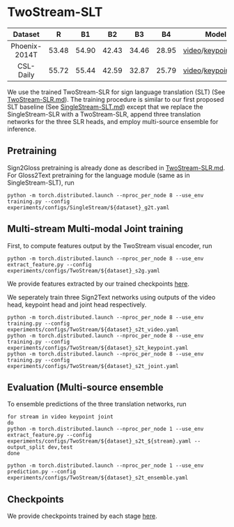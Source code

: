 # TwoStream-SLT

| Dataset | R | B1 | B2 | B3 | B4 | Model | Training |
| :---: | :---: | :---: | :---: | :---: | :---: | :---: | :---: |
| Phoenix-2014T | 53.48 | 54.90 | 42.43 | 34.46 | 28.95 | [video](https://hkustconnect-my.sharepoint.com/:f:/g/personal/rzuo_connect_ust_hk/EphztyWWWudGjNoPugO53MYBNuv7FUATs1gpUufdtgrAow?e=J28eLg)/[keypoint](https://hkustconnect-my.sharepoint.com/:f:/g/personal/rzuo_connect_ust_hk/Eq34FYe33qlKpxWGM089rq8BFDM_hkd7b8ewgpg1RTpb9Q?e=dVw8LZ)/[joint](https://hkustconnect-my.sharepoint.com/:f:/g/personal/rzuo_connect_ust_hk/Et0ZNVTztKFEqpbOjotlfx4BtiIykhw27U6zQ3LQAJiRkQ?e=sgpB1q) | [config](../experiments/configs/TwoStream/phoenix-2014t_s2t_ensemble.yaml) |
| CSL-Daily | 55.72 | 55.44 | 42.59 | 32.87 | 25.79 | [video](https://hkustconnect-my.sharepoint.com/:f:/g/personal/rzuo_connect_ust_hk/EmSUuTojKAZIpy90aA75s00BBOrlZyhkvFBNsbibtgx5mg?e=0MPPEn)/[keypoint](https://hkustconnect-my.sharepoint.com/:f:/g/personal/rzuo_connect_ust_hk/EuZpa5hRV6tMvRFWngg86VUBi01T5GpQ5fkIfKHh571dbw?e=HRTaEG)/[joint](https://hkustconnect-my.sharepoint.com/:f:/g/personal/rzuo_connect_ust_hk/EvAcRN1wDg5JmwdcojaGICMByzgNgq7CJFOqVTXQgV8Rrg?e=46Em1S) | [config](../experiments/configs/TwoStream/csl-daily_s2t_ensemble.yaml) |

We use the trained TwoStream-SLR for sign language translation (SLT) (See [TwoStream-SLR.md](TwoStream-SLR.md)).  The training procedure is similar to our first proposed SLT baseline (See [SingleStream-SLT.md](TwoStream-SLR.md)) except that we replace the SingleStream-SLR with a TwoStream-SLR, append three translation networks for the three SLR heads, and employ multi-source ensemble for inference. 
  
## Pretraining
Sign2Gloss pretraining is already done as described in [TwoStream-SLR.md](TwoStream-SLR.md).
For Gloss2Text pretraining for the language module (same as in SingleStream-SLT), run
```
python -m torch.distributed.launch --nproc_per_node 8 --use_env training.py --config experiments/configs/SingleStream/${dataset}_g2t.yaml
```

## Multi-stream Multi-modal Joint training
First, to compute features output by the TwoStream visual encoder, run
```
python -m torch.distributed.launch --nproc_per_node 8 --use_env extract_feature.py --config experiments/configs/TwoStream/${dataset}_s2g.yaml
```
We provide features extracted by our trained checkpoints [here]().

We seperately train three Sign2Text networks using outputs of the video head, keypoint head and joint head respectively.
```
python -m torch.distributed.launch --nproc_per_node 8 --use_env training.py --config experiments/configs/TwoStream/${dataset}_s2t_video.yaml
python -m torch.distributed.launch --nproc_per_node 8 --use_env training.py --config experiments/configs/TwoStream/${dataset}_s2t_keypoint.yaml
python -m torch.distributed.launch --nproc_per_node 8 --use_env training.py --config experiments/configs/TwoStream/${dataset}_s2t_joint.yaml
``` 

## Evaluation (Multi-source ensemble
To ensemble predictions of the three translation networks, run
```
for stream in video keypoint joint
do
python -m torch.distributed.launch --nproc_per_node 1 --use_env extract_feature.py --config experiments/configs/TwoStream/${dataset}_s2t_${stream}.yaml --output_split dev,test
done

python -m torch.distributed.launch --nproc_per_node 1 --use_env prediction.py --config experiments/configs/TwoStream/${dataset}_s2t_ensemble.yaml
```

## Checkpoints
We provide checkpoints trained by each stage [here]().
